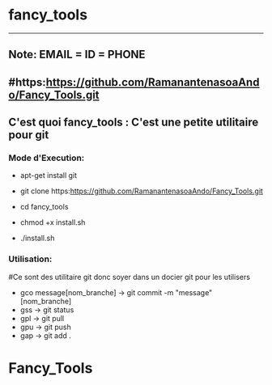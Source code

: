# fancy_tools

----------------------------
Note: EMAIL = ID = PHONE
----------------------------
#https:https://github.com/RamanantenasoaAndo/Fancy_Tools.git
--------------------------------------------------------------
C'est quoi fancy_tools :  C'est une petite utilitaire pour git
--------------------------------------------------------------

<h3> Mode d'Execution: </h3>

* apt-get install git

* git clone https:https://github.com/RamanantenasoaAndo/Fancy_Tools.git

* cd fancy_tools

* chmod +x install.sh

* ./install.sh

<h3> Utilisation: </h3>

#Ce sont des utilitaire git donc soyer dans un docier git pour les utilisers

* gco message[nom_branche]    ->    git commit -m "message" [nom_branche]
* gss                         ->    git status
* gpl                         ->    git pull
* gpu                         ->    git push
* gap                         ->    git add .

 
# Fancy_Tools